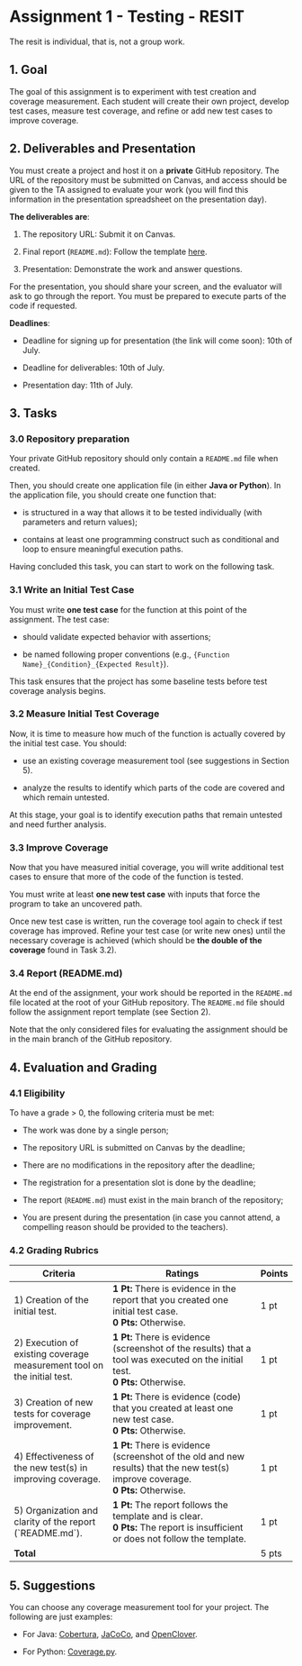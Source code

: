 # Assignment 1 - Testing - RESIT

The resit is individual, that is, not a group work.

## 1. Goal

The goal of this assignment is to experiment with test creation and coverage measurement. Each student will create their own project, develop test cases, measure test coverage, and refine or add new test cases to improve coverage.

## 2. Deliverables and Presentation

You must create a project and host it on a **private** GitHub repository. The URL of the repository must be submitted on Canvas, and access should be given to the TA assigned to evaluate your work (you will find this information in the presentation spreadsheet on the presentation day).

**The deliverables are**:

1. The repository URL: Submit it on Canvas.

2. Final report (`README.md`): Follow the template [here](assignment_testing_report_template_resit.md).

3. Presentation: Demonstrate the work and answer questions.

For the presentation, you should share your screen, and the evaluator will ask to go through the report. You must be prepared to execute parts of the code if requested.

**Deadlines**:

- Deadline for signing up for presentation (the link will come soon): 10th of July.

- Deadline for deliverables: 10th of July.

- Presentation day: 11th of July.

## 3. Tasks

### 3.0 Repository preparation

Your private GitHub repository should only contain a `README.md` file when created.

Then, you should create one application file (in either **Java or Python**). In the application file, you should create one function that:

- is structured in a way that allows it to be tested individually (with parameters and return values);

- contains at least one programming construct such as conditional and loop to ensure meaningful execution paths.

Having concluded this task, you can start to work on the following task.

### 3.1 Write an Initial Test Case

You must write **one test case** for the function at this point of the assignment. The test case:

- should validate expected behavior with assertions;

- be named following proper conventions (e.g., `{Function Name}_{Condition}_{Expected Result}`).

This task ensures that the project has some baseline tests before test coverage analysis begins.

### 3.2 Measure Initial Test Coverage

Now, it is time to measure how much of the function is actually covered by the initial test case. You should:

- use an existing coverage measurement tool (see suggestions in Section 5).

- analyze the results to identify which parts of the code are covered and which remain untested.

At this stage, your goal is to identify execution paths that remain untested and need further analysis.

### 3.3 Improve Coverage

Now that you have measured initial coverage, you will write additional test cases to ensure that more of the code of the function is tested.

You must write at least **one new test case** with inputs that force the program to take an uncovered path.

Once new test case is written, run the coverage tool again to check if test coverage has improved. Refine your test case (or write new ones) until the necessary coverage is achieved (which should be **the double of the coverage** found in Task 3.2).

### 3.4 Report (README.md)

At the end of the assignment, your work should be reported in the `README.md` file located at the root of your GitHub repository.
The `README.md` file should follow the assignment report template (see Section 2).

Note that the only considered files for evaluating the assignment should be in the main branch of the GitHub repository.

## 4. Evaluation and Grading

### 4.1 Eligibility

To have a grade > 0, the following criteria must be met:

* The work was done by a single person;

* The repository URL is submitted on Canvas by the deadline;

* There are no modifications in the repository after the deadline;

* The registration for a presentation slot is done by the deadline;

* The report (`README.md`) must exist in the main branch of the repository;

* You are present during the presentation (in case you cannot attend, a compelling reason should be provided to the teachers).

### 4.2 Grading Rubrics

<table data-full-width="true">
    <thead>
        <tr>
            <th width="242">Criteria</th>
            <th width="585">Ratings</th>
            <th>Points</th>
        </tr>
    </thead>
    <tbody>
        <tr>
            <td>1) Creation of the initial test.</td>
            <td>
                <strong>1 Pt:</strong> There is evidence in the report that you created one initial test case.<br>
                <strong>0 Pts:</strong> Otherwise.
            </td>
            <td>1 pt</td>
        </tr>
        <tr>
            <td>2) Execution of existing coverage measurement tool on the initial test.</td>
            <td>
                <strong>1 Pt:</strong> There is evidence (screenshot of the results) that a tool was executed on the initial test.<br>
                <strong>0 Pts:</strong> Otherwise.
            </td>
            <td>1 pt</td>
        </tr>
        <tr>
            <td>3) Creation of new tests for coverage improvement.</td>
            <td>
                <strong>1 Pt:</strong> There is evidence (code) that you created at least one new test case.<br>
                <strong>0 Pts:</strong> Otherwise.
            </td>
            <td>1 pt</td>
        </tr>
        <tr>
            <td>4) Effectiveness of the new test(s) in improving coverage.</td>
            <td>
                <strong>1 Pt:</strong> There is evidence (screenshot of the old and new results) that the new test(s) improve coverage.<br>
                <strong>0 Pts:</strong> Otherwise.
            </td>
            <td>1 pt</td>
        </tr>
        <tr>
            <td>5) Organization and clarity of the report (`README.md`).</td>
            <td>
                <strong>1 Pt:</strong> The report follows the template and is clear.<br>
                <strong>0 Pts:</strong> The report is insufficient or does not follow the template.
            </td>
            <td>1 pt</td>
        </tr>
        <tr>
            <td><strong>Total</strong></td>
            <td></td>
            <td>5 pts</td>
        </tr>
    </tbody>
</table>

## 5. Suggestions

You can choose any coverage measurement tool for your project. The following are just examples:

* For Java: [Cobertura](https://cobertura.github.io/cobertura/), [JaCoCo](https://www.jacoco.org/jacoco/), and [OpenClover](https://openclover.org/).

* For Python: [Coverage.py](https://coverage.readthedocs.io/).
